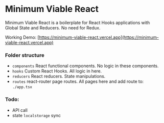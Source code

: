 # Minimum Viable React

Minimum Viable React is a boilerplate for React Hooks applications with Global State and Reducers. No need for Redux.

Working Demo: [https://minimum-viable-react.vercel.app](https://minimum-viable-react.vercel.app)

### Folder structure

- `components` React functional components. No logic in these components. 
- `hooks` Custom React Hooks. All logic in here.
- `reducers` React reducers. State manipulations.
- `routes` react-router page routes. All pages here and add route to: `./app.tsx`

### Todo:
- API call
- state `localstorage` sync

